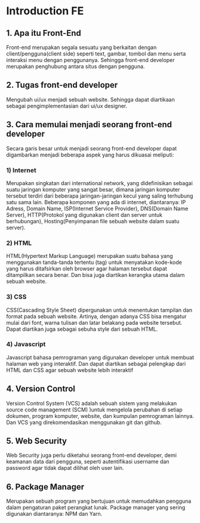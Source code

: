 # Introduction FE


## 1. Apa itu Front-End
   Front-end merupakan segala sesuatu yang berkaitan dengan client/pengguna(client side) seperti text, gambar, tombol dan menu serta interaksi menu dengan penggunanya. Sehingga front-end developer merupakan penghubung antara situs dengan pengguna.
## 2. Tugas front-end developer
   Mengubah ui/ux menjadi sebuah website. Sehingga dapat diartikaan sebagai pengimplementasian dari ui/ux designer.
## 3. Cara memulai menjadi seorang front-end developer
   Secara garis besar untuk menjadi seorang front-end developer dapat digambarkan menjadi beberapa aspek yang harus dikuasai meliputi:

### 1) Internet
   Merupakan singkatan dari international network, yang didefinisikan sebagai suatu jaringan komputer yang sangat besar, dimana jaringan komputer tersebut terdiri dari beberapa jaringan-jaringan kecul yang saling terhubung satu sama lain. Beberapa komponen yang ada di internet, diantaranya: IP Adress, Domain Name, ISP(Internet Service Provider), DNS(Domain Name Server), HTTP(Protokol yang digunakan client dan server untuk berhubungan), Hosting(Penyimpanan file sebuah website dalam suatu server).
### 2) HTML
   HTML(Hypertext Markup Language) merupakan suatu bahasa yang menggunakan tanda-tanda tertentu (tag) untuk menyatakan kode-kode yang harus ditafsirkan oleh browser agar halaman tersebut dapat ditampilkan secara benar. Dan bisa juga diartikan kerangka utama dalam sebuah website.
### 3) CSS
   CSS(Cascading Style Sheet) dipergunakan untuk menentukan tampilan dan format pada sebuah website. Artinya, dengan adanya CSS bisa mengatur mulai dari font, warna tulisan dan latar belakang pada website tersebut. Dapat diartikan juga sebagai sebuha style dari sebuah HTML.
### 4) Javascript
   Javascript bahasa pemrograman yang digunakan developer untuk membuat halaman web yang interaktif. Dan dapat diartikan sebagai pelengkap dari HTML dan CSS agar sebuah website lebih interaktif

## 4. Version Control
   Version Control System (VCS) adalah sebuah sistem yang melakukan source code management (SCM) )untuk mengelola perubahan di setiap dokumen, program komputer, website, dan kumpulan pemrograman lainnya. Dan VCS yang direkomendasikan menggunakan git dan github.
## 5. Web Security
   Web Security juga perlu diketahui seorang front-end developer, demi keamanan data dari pengguna, seperti autentifikasi username dan password agar tidak dapat dilihat oleh user lain.
## 6. Package Manager
   Merupakan sebuah program yang bertujuan untuk memudahkan pengguna dalam pengaturan paket perangkat lunak. Package manager yang sering digunakan diantaranya: NPM dan Yarn.
